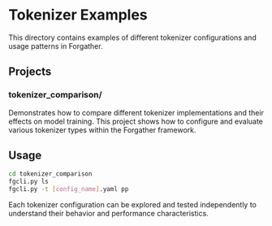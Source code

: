 # Tokenizer Examples

This directory contains examples of different tokenizer configurations and usage patterns in Forgather.

## Projects

### tokenizer_comparison/
Demonstrates how to compare different tokenizer implementations and their effects on model training. This project shows how to configure and evaluate various tokenizer types within the Forgather framework.

## Usage

```bash
cd tokenizer_comparison
fgcli.py ls
fgcli.py -t [config_name].yaml pp
```

Each tokenizer configuration can be explored and tested independently to understand their behavior and performance characteristics.